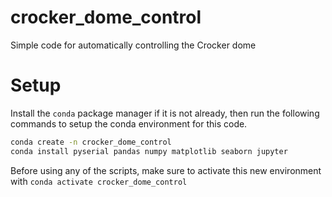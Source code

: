 # crocker_dome_control
Simple code for automatically controlling the Crocker dome 

# Setup
Install the `conda` package manager if it is not already, then run the following commands to setup the conda environment for this code.
```bash
conda create -n crocker_dome_control
conda install pyserial pandas numpy matplotlib seaborn jupyter
```
Before using any of the scripts, make sure to activate this new environment with `conda activate crocker_dome_control`
